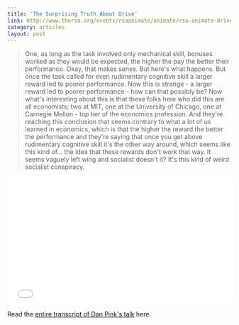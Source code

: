 ```yaml
---
title: 'The Surprising Truth About Drive'
link: http://www.thersa.org/events/rsaanimate/animate/rsa-animate-drive
category: articles
layout: post
---
```


> One, as long as the task involved only mechanical skill, bonuses worked as
> they would be expected, the higher the pay the better their performance. Okay,
> that makes sense. But here's what happens. But once the task called for even
> rudimentary cognitive skill a larger reward led to poorer performance. Now
> this is strange - a larger reward led to poorer performance - how can that
> possibly be? Now what's interesting about this is that these folks here who
> did this are all economists; two at MIT, one at the University of Chicago, one
> at Carnegie Mellon - top tier of the economics profession. And they're
> reaching this conclusion that seems contrary to what a lot of us learned in
> economics, which is that the higher the reward the better the performance and
> they're saying that once you get above rudimentary cognitive skill it's the
> other way around, which seems like this kind of... the idea that these rewards
> don't work that way. It seems vaguely left wing and socialist doesn't it? It's
> this kind of weird socialist conspiracy.


<div class="flex-video widescreen">
  <iframe width="510" height="287" src="//www.youtube.com/embed/u6XAPnuFjJc?rel=0&autoplay=0&showinfo=0&autohide=1" frameborder="0" allowfullscreen></iframe>
</div>

Read the [entire transcript of Dan Pink's talk][1] here.


[1]: http://static.kingori.co/content/article/2014/04/rsa_lecture_dan_pink_transcript.pdf
